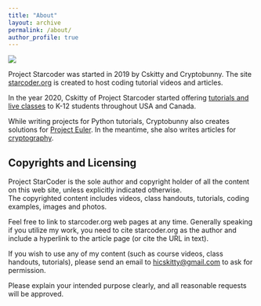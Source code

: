 ```yaml
---
title: "About"
layout: archive
permalink: /about/
author_profile: true
---
```


![](https://avatars3.githubusercontent.com/u/19498807?s=460&v=4)

Project Starcoder was started in 2019 by Cskitty and Cryptobunny. The site [starcoder.org](https://starcoder.org) is created to host coding tutorial videos and articles.

In the year 2020, Cskitty of Project Starcoder started offering [tutorials and live classes](/tutorials/) to K-12 students throughout USA and Canada.  

While writing projects for Python tutorials, Cryptobunny also creates solutions for [Project Euler](/tags/math/). In the meantime,  she also writes articles for [cryptography](/tags/cryptography/).

## Copyrights and Licensing

Project StarCoder is the sole author and copyright holder of all the content on this web site, unless explicitly indicated otherwise.  
The copyrighted content includes videos, class handouts, tutorials, coding examples, images and photos.

Feel free to link to starcoder.org web pages at any time.  Generally speaking if you utilize my work, you need to cite starcoder.org as the author and include a hyperlink to the article page (or cite the URL in text).  

If you wish to use any of my content (such as course videos, class handouts, tutorials), please send an email to [hicskitty@gmail.com](mailto:hicskitty@gmail.com)  to ask for permission.  

Please explain your intended purpose clearly, and all reasonable requests will be approved.
